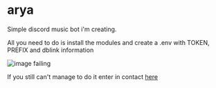 # arya
<p>Simple discord music bot i'm creating.</p>
<p>All you need to do is install the modules and create a .env with TOKEN, PREFIX and dblink information</p>
<img src="https://imgur.com/XmshWka.png" alt="image failing"> 
<p>If you still can't manage to do it enter in contact <a href="discord.gg/hqfzs2a">here</a></p>
